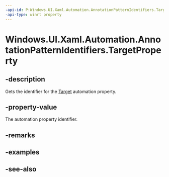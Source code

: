 ```yaml
---
-api-id: P:Windows.UI.Xaml.Automation.AnnotationPatternIdentifiers.TargetProperty
-api-type: winrt property
---
```


<!-- Property syntax
public Windows.UI.Xaml.Automation.AutomationProperty TargetProperty { get; }
-->

# Windows.UI.Xaml.Automation.AnnotationPatternIdentifiers.TargetProperty

## -description
Gets the identifier for the [Target](../windows.ui.xaml.automation.provider/iannotationprovider_target.md) automation property.



## -property-value
The automation property identifier.

## -remarks

## -examples

## -see-also
